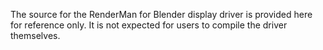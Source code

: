 The source for the RenderMan for Blender display driver is provided here for reference only. It is not expected for users to compile the driver themselves. 